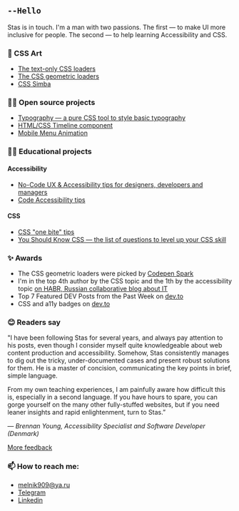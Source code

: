 ## `--Hello`
Stas is in touch. I'm a man with two passions. The first — to make UI more inclusive for people. The second — to help learning  Accessibility and CSS. 

### 🎨 CSS Art
- [The text-only CSS loaders](https://codepen.io/melnik909/full/JoPJXNN)
- [The CSS geometric loaders](https://codepen.io/melnik909/full/yLmWadq)
- [CSS Simba](https://codepen.io/melnik909/full/qaOwqV)

### 👨‍💻 Open source projects
- [Typography — a pure CSS tool to style basic typography](https://github.com/melnik909/typography)
- [HTML/CSS Timeline component](https://codepen.io/melnik909/full/qPjwvq)
- [Mobile Menu Animation](https://codepen.io/melnik909/full/JpJPYp)

### 👨‍🏫 Educational projects
#### Accessibility
- [No-Code UX & Accessibility tips for designers, developers and managers](https://uxa11y.substack.com/archive)
- [Code Accessibility tips](https://deva11y.substack.com/archive)
#### CSS
- [CSS "one bite" tips](https://cssisntmagic.substack.com/archive)
- [You Should Know CSS — the list of questions to level up your CSS skill](https://github.com/melnik909/you-should-know-css)

### ✨ Awards
- The CSS geometric loaders were picked by [Codepen Spark](https://codepen.io/spark/417)
- I'm in the top 4th author by the CSS topic and the 1th by the accessibility topic [on HABR, Russian collaborative blog about IT](https://habr.com/ru/users/melnik909/)
- Top 7 Featured DEV Posts from the Past Week on [dev.to](https://dev.to/devteam/top-7-featured-dev-posts-from-the-past-week-1pc1)
- CSS and a11y badges on [dev.to](https://dev.to/melnik909)
  
### 😊 Readers say
"I have been following Stas for several years, and always pay attention to his posts, even though I consider myself quite knowledgeable about web content production and accessibility. Somehow, Stas consistently manages to dig out the tricky, under-documented cases and present robust solutions for them. He is a master of concision, communicating the key points in brief, simple language. 

From my own teaching experiences, I am painfully aware how difficult this is, especially in a second language. If you have hours to spare, you can gorge yourself on the many other fully-stuffed websites, but if you need leaner insights and rapid enlightenment, turn to Stas.”

—  *Brennan Young, Accessibility Specialist and Software Developer (Denmark)*

[More feedback](https://github.com/melnik909/melnik909/blob/main/feedback.md)

### 📫 How to reach me:
- melnik909@ya.ru
- [Telegram](https://t.me/melnik909)
- [Linkedin](https://www.linkedin.com/in/melnik909/)
